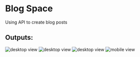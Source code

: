 # Blog Space
Using API to create blog posts

## Outputs:
![desktop view](https://raw.github.com/Hanan-Karam/blog-space/main/screenshots/desktop-view-1.png)
![desktop view](https://raw.github.com/Hanan-Karam/blog-space/main/screenshots/desktop-view-2.png)
![desktop view](https://raw.github.com/Hanan-Karam/blog-space/main/screenshots/desktop-view-3.png)
![mobile view](https://raw.github.com/Hanan-Karam/blog-space/main/screenshots/mobile-view.png)

